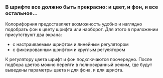### В шрифте все должно быть прекрасно: и цвет, и фон, и все остальное...

Колорифорния предоставляет возможность удобно и наглядно подобрать фон к цвету шрифта или наоборот. Для этого в приложении присутствуют два экрана:

- с настраиваемым шрифтом и линейным регулятором
- с фиксированным шрифтом и круглым регулятором

К регулятору цвета шрифт и фон подключаются поочередно.
После подбора цветов можно перейти в полноэкранный режим, где будут выведены параметры цвета и для фона, и для шрифта.
